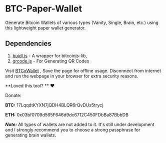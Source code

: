 # BTC-Paper-Wallet

Generate Bitcoin Wallets of various types (Vanity, Single, Brain, etc.) using this lightweight paper wallet generator. <br/>

## Dependencies

1. [buidl.js](https://github.com/coinables/buidljs) - A wrapper for bitcoinjs-lib,
2. [qrcode.js](https://github.com/davidshimjs/qrcodejs) - For Generating QR Codes

Visit [BTCxWallet](https://btcxwallet.cf) , Save the page for offline usage. Disconnect from internet and run the webpage in your browser for extra security reasons.

**Loved this tool? ** ❤

Donate:

__BTC:__ 17LqqdtKYXN7jQDH4BLQR6rQvDUs5trycj

__ETH:__ 0x03bf0709d565F646d9dc6712C450FDbBa87BbbDB

__*Note:*__ All types of wallets are not added to it. It's still under development and I strongly recommend you to choose a strong passphrase for generating brain wallets. 
